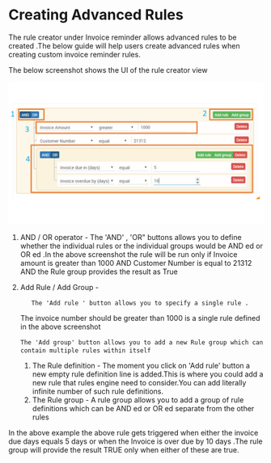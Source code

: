 # Creating Advanced Rules

The rule creator under Invoice reminder allows advanced rules to be created .The below guide will help users create advanced rules when creating custom invoice reminder rules.

The below screenshot shows the UI of the rule creator view

![](../../.gitbook/assets/rules.png)

1. AND / OR operator - The 'AND' , 'OR" buttons allows you to define whether the individual rules or the individual groups would be AND ed or OR ed .In the above screenshot the rule will be run only if Invoice amount is greater than 1000 AND Customer Number is equal to 21312 AND the Rule group provides the result as True
2. Add Rule / Add Group -

   ```text
      The 'Add rule ' button allows you to specify a single rule .
   ```

   The invoice number should be greater than 1000 is a single rule defined in the above screenshot

   ```text
   The 'Add group' button allows you to add a new Rule group which can contain multiple rules within itself
   ```

   1. The Rule definition - The moment you click on 'Add rule' button a new empty rule definition line is added.This is where you could add a new rule that rules engine need to consider.You can add literally infinite number of such rule definitions.
   2. The Rule group - A rule group allows you to add a group of rule definitions which can be AND ed or OR ed separate from the other rules

In the above example the above rule gets triggered when either the invoice due days equals 5 days or when the Invoice is over due by 10 days .The rule group will provide the result TRUE only when either of these are true.

### 

